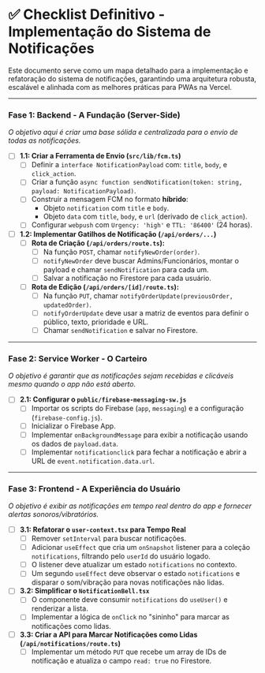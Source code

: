 # ✅ Checklist Definitivo - Implementação do Sistema de Notificações

Este documento serve como um mapa detalhado para a implementação e refatoração do sistema de notificações, garantindo uma arquitetura robusta, escalável e alinhada com as melhores práticas para PWAs na Vercel.

---

### **Fase 1: Backend - A Fundação (Server-Side)**

*O objetivo aqui é criar uma base sólida e centralizada para o envio de todas as notificações.*

- [ ] **1.1: Criar a Ferramenta de Envio (`src/lib/fcm.ts`)**
    - [ ] Definir a `interface NotificationPayload` com: `title`, `body`, e `click_action`.
    - [ ] Criar a função `async function sendNotification(token: string, payload: NotificationPayload)`.
    - [ ] Construir a mensagem FCM no formato **híbrido**:
        - Objeto `notification` com `title` e `body`.
        - Objeto `data` com `title`, `body`, e `url` (derivado de `click_action`).
    - [ ] Configurar `webpush` com `Urgency: 'high'` e `TTL: '86400'` (24 horas).

- [ ] **1.2: Implementar Gatilhos de Notificação (`/api/orders/...`)**
    - [ ] **Rota de Criação (`/api/orders/route.ts`):**
        - [ ] Na função `POST`, chamar `notifyNewOrder(order)`.
        - [ ] `notifyNewOrder` deve buscar Admins/Funcionários, montar o payload e chamar `sendNotification` para cada um.
        - [ ] Salvar a notificação no Firestore para cada usuário.
    - [ ] **Rota de Edição (`/api/orders/[id]/route.ts`):**
        - [ ] Na função `PUT`, chamar `notifyOrderUpdate(previousOrder, updatedOrder)`.
        - [ ] `notifyOrderUpdate` deve usar a matriz de eventos para definir o público, texto, prioridade e URL.
        - [ ] Chamar `sendNotification` e salvar no Firestore.

---

### **Fase 2: Service Worker - O Carteiro**

*O objetivo é garantir que as notificações sejam recebidas e clicáveis mesmo quando o app não está aberto.*

- [ ] **2.1: Configurar o `public/firebase-messaging-sw.js`**
    - [ ] Importar os scripts do Firebase (`app`, `messaging`) e a configuração (`firebase-config.js`).
    - [ ] Inicializar o Firebase App.
    - [ ] Implementar `onBackgroundMessage` para exibir a notificação usando os dados de `payload.data`.
    - [ ] Implementar `notificationclick` para fechar a notificação e abrir a URL de `event.notification.data.url`.

---

### **Fase 3: Frontend - A Experiência do Usuário**

*O objetivo é exibir as notificações em tempo real dentro do app e fornecer alertas sonoros/vibratórios.*

- [ ] **3.1: Refatorar o `user-context.tsx` para Tempo Real**
    - [ ] Remover `setInterval` para buscar notificações.
    - [ ] Adicionar `useEffect` que cria um `onSnapshot` listener para a coleção `notifications`, filtrando pelo `userId` do usuário logado.
    - [ ] O listener deve atualizar um estado `notifications` no contexto.
    - [ ] Um segundo `useEffect` deve observar o estado `notifications` e disparar o som/vibração para novas notificações não lidas.

- [ ] **3.2: Simplificar o `NotificationBell.tsx`**
    - [ ] O componente deve consumir `notifications` do `useUser()` e renderizar a lista.
    - [ ] Implementar a lógica de `onClick` no "sininho" para marcar as notificações como lidas.

- [ ] **3.3: Criar a API para Marcar Notificações como Lidas (`/api/notifications/route.ts`)**
    - [ ] Implementar um método `PUT` que recebe um array de IDs de notificação e atualiza o campo `read: true` no Firestore.

